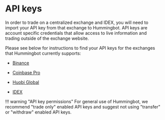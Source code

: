 # API keys

In order to trade on a centralized exchange and IDEX, you will need to import your API key from that exchange to Hummingbot. API keys are account specific credentials that allow access to live information and trading outside of the exchange website.

Please see below for instructions to find your API keys for the exchanges that Hummingbot currently supports:

* [Binance](/connectors/binance)

* [Coinbase Pro](/connectors/coinbase)

* [Huobi Global](/connectors/huobi/#creating-huobi-api-keys)

* [IDEX](/connectors/idex/#api-key)

!!! warning "API key permissions"
    For general use of Hummingbot, we recommend "trade only" enabled API keys and suggest not using "transfer" or "withdraw" enabled API keys.
